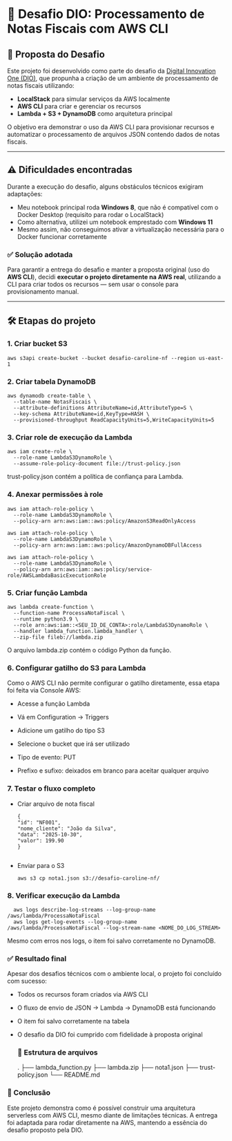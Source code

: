 # 🚀 Desafio DIO: Processamento de Notas Fiscais com AWS CLI

## 📌 Proposta do Desafio

Este projeto foi desenvolvido como parte do desafio da [Digital Innovation One (DIO)](https://www.dio.me/), que propunha a criação de um ambiente de processamento de notas fiscais utilizando:

- **LocalStack** para simular serviços da AWS localmente
- **AWS CLI** para criar e gerenciar os recursos
- **Lambda + S3 + DynamoDB** como arquitetura principal

O objetivo era demonstrar o uso da AWS CLI para provisionar recursos e automatizar o processamento de arquivos JSON contendo dados de notas fiscais.

---

## ⚠️ Dificuldades encontradas

Durante a execução do desafio, alguns obstáculos técnicos exigiram adaptações:

- Meu notebook principal roda **Windows 8**, que não é compatível com o Docker Desktop (requisito para rodar o LocalStack)
- Como alternativa, utilizei um notebook emprestado com **Windows 11**
- Mesmo assim, não conseguimos ativar a virtualização necessária para o Docker funcionar corretamente

### ✅ Solução adotada

Para garantir a entrega do desafio e manter a proposta original (uso do **AWS CLI**), decidi **executar o projeto diretamente na AWS real**, utilizando a CLI para criar todos os recursos — sem usar o console para provisionamento manual.

---

## 🛠️ Etapas do projeto

### 1. Criar bucket S3

```
aws s3api create-bucket --bucket desafio-caroline-nf --region us-east-1
```

### 2. Criar tabela DynamoDB
```
aws dynamodb create-table \
  --table-name NotasFiscais \
  --attribute-definitions AttributeName=id,AttributeType=S \
  --key-schema AttributeName=id,KeyType=HASH \
  --provisioned-throughput ReadCapacityUnits=5,WriteCapacityUnits=5
```

### 3. Criar role de execução da Lambda
```
aws iam create-role \
  --role-name LambdaS3DynamoRole \
  --assume-role-policy-document file://trust-policy.json
```
trust-policy.json contém a política de confiança para Lambda.

### 4. Anexar permissões à role
```
aws iam attach-role-policy \
  --role-name LambdaS3DynamoRole \
  --policy-arn arn:aws:iam::aws:policy/AmazonS3ReadOnlyAccess

aws iam attach-role-policy \
  --role-name LambdaS3DynamoRole \
  --policy-arn arn:aws:iam::aws:policy/AmazonDynamoDBFullAccess

aws iam attach-role-policy \
  --role-name LambdaS3DynamoRole \
  --policy-arn arn:aws:iam::aws:policy/service-role/AWSLambdaBasicExecutionRole
```

### 5. Criar função Lambda
```
aws lambda create-function \
  --function-name ProcessaNotaFiscal \
  --runtime python3.9 \
  --role arn:aws:iam::<SEU_ID_DE_CONTA>:role/LambdaS3DynamoRole \
  --handler lambda_function.lambda_handler \
  --zip-file fileb://lambda.zip
```
O arquivo lambda.zip contém o código Python da função.

### 6. Configurar gatilho do S3 para Lambda

Como o AWS CLI não permite configurar o gatilho diretamente, essa etapa foi feita via Console AWS:

- Acesse a função Lambda

- Vá em Configuration → Triggers

- Adicione um gatilho do tipo S3

- Selecione o bucket que irá ser utilizado

- Tipo de evento: PUT
  
- Prefixo e sufixo: deixados em branco para aceitar qualquer arquivo

### 7. Testar o fluxo completo
- Criar arquivo de nota fiscal
  ```
  {
  "id": "NF001",
  "nome_cliente": "João da Silva",
  "data": "2025-10-30",
  "valor": 199.90
  }
  
``` Salvo como nota1.json
```
- Enviar para o S3
  ```
  aws s3 cp nota1.json s3://desafio-caroline-nf/
  ```
### 8. Verificar execução da Lambda
```
  aws logs describe-log-streams --log-group-name /aws/lambda/ProcessaNotaFiscal
  aws logs get-log-events --log-group-name /aws/lambda/ProcessaNotaFiscal --log-stream-name <NOME_DO_LOG_STREAM>
```
Mesmo com erros nos logs, o item foi salvo corretamente no DynamoDB.

### ✅ Resultado final
Apesar dos desafios técnicos com o ambiente local, o projeto foi concluído com sucesso:

- Todos os recursos foram criados via AWS CLI

- O fluxo de envio de JSON → Lambda → DynamoDB está funcionando

- O item foi salvo corretamente na tabela

- O desafio da DIO foi cumprido com fidelidade à proposta original

  ### 📁 Estrutura de arquivos
  .
├── lambda_function.py
├── lambda.zip
├── nota1.json
├── trust-policy.json
└── README.md

### 🙌 Conclusão
Este projeto demonstra como é possível construir uma arquitetura serverless com AWS CLI, mesmo diante de limitações técnicas. A entrega foi adaptada para rodar diretamente na AWS, mantendo a essência do desafio proposto pela DIO.

  





